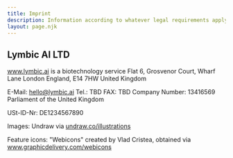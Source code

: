 ```yaml
---
title: Imprint
description: Information according to whatever legal requirements apply.
layout: page.njk
---
```


## Lymbic AI LTD

www.lymbic.ai is a biotechnology service
Flat 6, Grosvenor Court, Wharf Lane
London England, E14 7HW
United Kingdom

E-Mail: hello@lymbic.ai
Tel.: TBD
FAX: TBD
Company Number: 13416569
Parliament of the United Kingdom

USt-ID-Nr: DE1234567890



Images: Undraw via <a href="https://undraw.co/illustrations" rel="noopener" target="_blank">undraw.co/illustrations</a>

Feature icons: "Webicons" created by Vlad Cristea, obtained via <a href="https://www.graphicdelivery.com/webicons" rel="noopener" target="_blank">www.graphicdelivery.com/webicons</a>